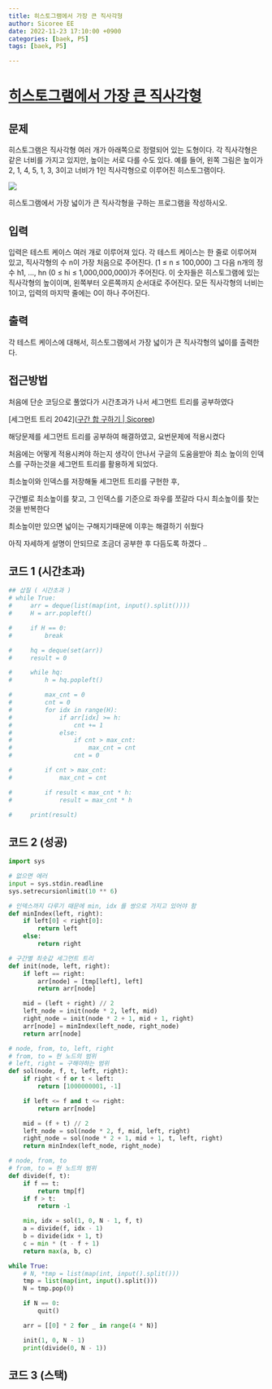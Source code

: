 ```yaml
---
title: 히스토그램에서 가장 큰 직사각형
author: Sicoree EE
date: 2022-11-23 17:10:00 +0900
categories: [baek, P5]
tags: [baek, P5]

---
```


# [히스토그램에서 가장 큰 직사각형](https://www.acmicpc.net/problem/6549)

## 문제

히스토그램은 직사각형 여러 개가 아래쪽으로 정렬되어 있는 도형이다. 각 직사각형은 같은 너비를 가지고 있지만, 높이는 서로 다를 수도 있다. 예를 들어, 왼쪽 그림은 높이가 2, 1, 4, 5, 1, 3, 3이고 너비가 1인 직사각형으로 이루어진 히스토그램이다.

![](https://www.acmicpc.net/upload/images/histogram.png)

히스토그램에서 가장 넓이가 큰 직사각형을 구하는 프로그램을 작성하시오.

## 입력

입력은 테스트 케이스 여러 개로 이루어져 있다. 각 테스트 케이스는 한 줄로 이루어져 있고, 직사각형의 수 n이 가장 처음으로 주어진다. (1 ≤ n ≤ 100,000) 그 다음 n개의 정수 h1, ..., hn (0 ≤ hi ≤ 1,000,000,000)가 주어진다. 이 숫자들은 히스토그램에 있는 직사각형의 높이이며, 왼쪽부터 오른쪽까지 순서대로 주어진다. 모든 직사각형의 너비는 1이고, 입력의 마지막 줄에는 0이 하나 주어진다.

## 출력

각 테스트 케이스에 대해서, 히스토그램에서 가장 넓이가 큰 직사각형의 넓이를 출력한다.

## 접근방법

처음에 단순 코딩으로 풀었다가 시간초과가 나서 세그먼트 트리를 공부하였다

[세그먼트 트리 2042]([구간 합 구하기 | Sicoree](https://sicoree.github.io/posts/2042/))

해당문제를 세그먼트 트리를 공부하여 해결하였고, 요번문제에 적용시켰다

처음에는 어떻게 적용시켜야 하는지 생각이 안나서 구글의 도움을받아 최소 높이의 인덱스를 구하는것을 세그먼트 트리를 활용하게 되었다.

최소높이와 인덱스를 저장해둘 세그먼트 트리를 구현한 후,

구간별로 최소높이를 찾고, 그 인덱스를 기준으로 좌우를 쪼갈라 다시 최소높이를 찾는것을 반복한다

최소높이만 있으면 넓이는 구해지기때문에 이후는 해결하기 쉬웠다

아직 자세하게 설명이 안되므로 조금더 공부한 후 다듬도록 하겠다 ..

## 코드 1 (시간초과)

```python
## 삽질 ( 시간초과 )
# while True:
#     arr = deque(list(map(int, input().split())))
#     H = arr.popleft()

#     if H == 0:
#         break

#     hq = deque(set(arr))
#     result = 0

#     while hq:
#         h = hq.popleft()

#         max_cnt = 0
#         cnt = 0
#         for idx in range(H):
#             if arr[idx] >= h:
#                 cnt += 1
#             else: 
#                 if cnt > max_cnt:
#                     max_cnt = cnt
#                 cnt = 0

#         if cnt > max_cnt:
#             max_cnt = cnt

#         if result < max_cnt * h:
#             result = max_cnt * h

#     print(result)
```

## 코드 2 (성공)

```python
import sys

# 없으면 에러
input = sys.stdin.readline
sys.setrecursionlimit(10 ** 6)

# 인덱스까지 다루기 때문에 min, idx 를 쌍으로 가지고 있어야 함
def minIndex(left, right):
    if left[0] < right[0]:
        return left
    else:
        return right

# 구간별 최솟값 세그먼트 트리
def init(node, left, right):
    if left == right:
        arr[node] = [tmp[left], left]
        return arr[node]

    mid = (left + right) // 2
    left_node = init(node * 2, left, mid)
    right_node = init(node * 2 + 1, mid + 1, right)
    arr[node] = minIndex(left_node, right_node)
    return arr[node]

# node, from, to, left, right
# from, to = 현 노드의 범위
# left, right = 구해야하는 범위
def sol(node, f, t, left, right):
    if right < f or t < left:
        return [1000000001, -1]

    if left <= f and t <= right:
        return arr[node]

    mid = (f + t) // 2
    left_node = sol(node * 2, f, mid, left, right)
    right_node = sol(node * 2 + 1, mid + 1, t, left, right)
    return minIndex(left_node, right_node)

# node, from, to
# from, to = 현 노드의 범위
def divide(f, t):
    if f == t:
        return tmp[f]
    if f > t:
        return -1

    min, idx = sol(1, 0, N - 1, f, t)
    a = divide(f, idx - 1)
    b = divide(idx + 1, t)
    c = min * (t - f + 1)
    return max(a, b, c)

while True:
    # N, *tmp = list(map(int, input().split()))
    tmp = list(map(int, input().split()))
    N = tmp.pop(0)

    if N == 0:
        quit()

    arr = [[0] * 2 for _ in range(4 * N)]

    init(1, 0, N - 1)
    print(divide(0, N - 1))
```

## 코드 3 (스택)

```python

```
